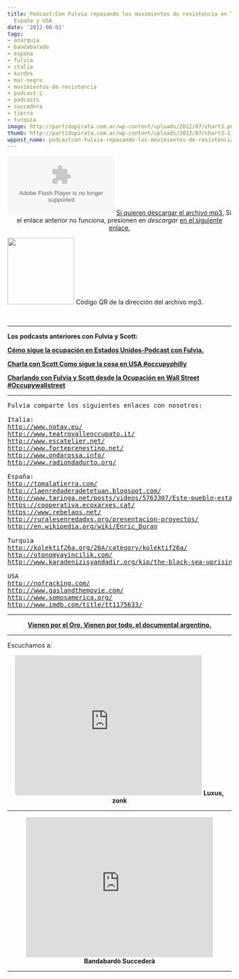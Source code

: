 ```yaml
---
title: Podcast:Con Fulvia repasando los movimientos de resistencia en Turquía, Italia,
  España y USA
date: '2012-08-01'
tags:
- anarquia
- bandabarado
- espana
- fulvia
- italia
- kurdos
- mar-negro
- movimientos-de-resistencia
- podcast-2
- podcasts
- succedera
- tierra
- turquia
image: http://partidopirata.com.ar/wp-content/uploads/2012/07/chart3.png
thumb: http://partidopirata.com.ar/wp-content/uploads/2012/07/chart3-115x115.png
wppost_name: podcastcon-fulvia-repasando-los-movimientos-de-resistencia-en-turquia-italia-espana-y-usa
---
```


<center>
<object id="player1353494" width="240" height="133" classid="clsid:d27cdb6e-ae6d-11cf-96b8-444553540000" codebase="http://download.macromedia.com/pub/shockwave/cabs/flash/swflash.cab#version=6,0,40,0"><param name="AllowScriptAccess" value="always" /><param name="allowFullScreen" value="true" /><param name="wmode" value="transparent" /><param name="src" value="http://www.ivoox.com/playerivoox_ee_1353494_1.html" /><param name="allowfullscreen" value="true" /><param name="allowscriptaccess" value="always" /><embed id="player1353494" width="240" height="133" type="application/x-shockwave-flash" src="http://www.ivoox.com/playerivoox_ee_1353494_1.html" AllowScriptAccess="always" allowFullScreen="true" wmode="transparent" allowfullscreen="true" allowscriptaccess="always" /></object>
<a href="http://www.ivoox.com/con-fulvia-sobre-diferentes-movimientos-el_md_1353494_1.mp3" target="_blank">Si quieren descargar el archivo mp3.</a>
Si el enlace anterior no funciona, presionen en <em>descargar</em> <a href="http://www.ivoox.com/con-fulvia-sobre-diferentes-movimientos-el-audios-mp3_rf_1353494_1.html" target="_blank">en el siguiente enlace.</a></center>

<a href="http://partidopirata.com.ar/wp-content/uploads/2012/07/chart3.png"><img class="size-full wp-image-5621" title="chart" src="http://partidopirata.com.ar/wp-content/uploads/2012/07/chart3.png" alt="" width="150" height="150" /></a> Código QR de la dirección del archivo mp3.


&nbsp;

<hr />

<strong>Los podcasts anteriores con Fulvia y Scott:</strong>

<strong><a href="http://partidopirata.com.ar/2058/como-sigue-la-ocupacion-en-estados-unidos-podcast-con-fulvia" rel="bookmark">Cómo sigue la ocupación en Estados Unidos-Podcast con Fulvia.</a></strong>

<strong><a href="http://partidopirata.com.ar/1928/charla-con-scott-como-sigue-la-cosa-en-usa-occupyphilly" rel="bookmark">Charla con Scott Como sigue la cosa en USA #occupyphilly</a></strong><strong>
</strong>

<strong><a href="http://partidopirata.com.ar/1910/charlando-con-fulvia-y-scott-desde-la-ocupacion-en-wall-street-occupywallstreet" rel="bookmark">Charlando con Fulvia y Scott desde la Ocupación en Wall Street #Occupywallstreet</a></strong><strong> </strong>

<hr />

<pre>Fulvia comparte los siguientes enlaces con nosotros:

Italia:
<a href="http://www.notav.eu/" target="_blank">http://www.notav.eu/</a>
<a href="http://www.teatrovalleoccupato.it/" target="_blank">http://www.teatrovalleoccupato.it/</a>
<a href="http://www.escatelier.net/" target="_blank">http://www.escatelier.net/</a>
<a href="http://www.forteprenestino.net/" target="_blank">http://www.forteprenestino.net/</a>
<a href="http://www.ondarossa.info/" target="_blank">http://www.ondarossa.info/</a>
<a href="http://www.radiondadurto.org/" target="_blank">http://www.radiondadurto.org/</a>

España:
<a href="http://tomalatierra.com/" target="_blank">http://tomalatierra.com/</a>
<a href="http://laenredaderadetetuan.blogspot.com/" target="_blank">http://laenredaderadetetuan.blogspot.com/</a>
<a href="http://www.taringa.net/posts/videos/5763307/Este-pueblo-esta-okupado---Navalquejigo-_Madrid_.html" target="_blank">http://www.taringa.net/posts/videos/5763307/Este-pueblo-esta-okupado---Navalquejigo-_Madrid_.html</a>
<a href="https://cooperativa.ecoxarxes.cat/" target="_blank">https://cooperativa.ecoxarxes.cat/</a>
<a href="https://www.rebelaos.net/" target="_blank">https://www.rebelaos.net/</a>
<a href="http://ruralesenredadxs.org/presentacion-proyectos/" target="_blank">http://ruralesenredadxs.org/presentacion-proyectos/</a>
<a href="http://en.wikipedia.org/wiki/Enric_Duran" target="_blank">http://en.wikipedia.org/wiki/Enric_Duran</a>

Turquía
<a href="http://kolektif26a.org/26A/category/kolektif26a/" target="_blank">http://kolektif26a.org/26A/category/kolektif26a/</a>
<a href="http://otonomyayincilik.com/" target="_blank">http://otonomyayincilik.com/</a>
<a href="http://www.karadenizisyandadir.org/kip/the-black-sea-uprising.html" target="_blank">http://www.karadenizisyandadir.org/kip/the-black-sea-uprising.html</a>

USA
<a href="http://nofracking.com/" target="_blank">http://nofracking.com/</a>
<a href="http://www.gaslandthemovie.com/" target="_blank">http://www.gaslandthemovie.com/</a>
<a href="http://www.somosamerica.org/" target="_blank">http://www.somosamerica.org/</a>
<a href="http://www.imdb.com/title/tt1175633/" target="_blank">http://www.imdb.com/title/tt1175633/</a></pre>

<hr />
<p style="text-align: center;"><strong><a href="http://partidopirata.com.ar/5436/vienen-por-el-oro-vienen-por-todo-documental">Vienen por el Oro, Vienen por todo, el documental argentino.</a></strong></p>


<hr />

Escuchamos a:

<center>
<iframe src="http://www.youtube.com/embed/Ba2DMgCCfKY" frameborder="0" width="420" height="315"></iframe>
<strong>Luxus, zonk</strong></center>

<hr />
<p style="text-align: center;"><iframe src="http://www.youtube.com/embed/0Z5BzIBFUmc" frameborder="0" width="420" height="315"></iframe>
<strong>Bandabardò Succederà</strong></p>


<hr />

